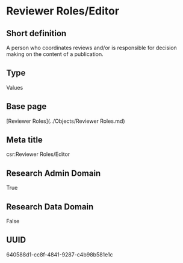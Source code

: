 # Reviewer Roles/Editor
## Short definition
A person who coordinates reviews and/or is responsible for decision making on the content of a publication.
## Type
Values
## Base page
[Reviewer Roles](../Objects/Reviewer Roles.md)
## Meta title
csr:Reviewer Roles/Editor
## Research Admin Domain
True
## Research Data Domain
False
## UUID
640588d1-cc8f-4841-9287-c4b98b581e1c
